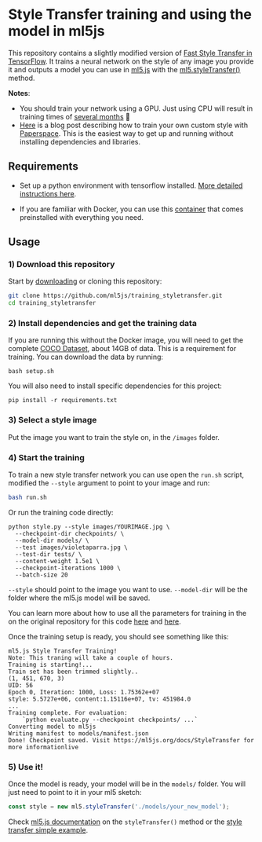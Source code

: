 # Style Transfer training and using the model in ml5js

This repository contains a slightly modified version of [Fast Style Transfer in TensorFlow](https://github.com/lengstrom/fast-style-transfer). It trains a neural network on the style of any image you provide it and outputs a model you can use in [ml5.js](https://ml5js.org/) with the [ml5.styleTransfer()](https://ml5js.org/docs/StyleTransfer) method.

**Notes**: 
- You should train your network using a GPU. Just using CPU will result in training times of [several months](https://github.com/lengstrom/fast-style-transfer/issues/92) :calendar:
- [Here]() is a blog post describing how to train your own custom style with [Paperspace](https://www.paperspace.com/). This is the easiest way to get up and running without installing dependencies and libraries.

## Requirements

- Set up a python environment with tensorflow installed. [More detailed instructions here](https://ml5js.org/docs/training-setup). 

- If you are familiar with Docker, you can use this [container](https://hub.docker.com/r/cvalenzuelab/styletransfer/) that comes preinstalled with everything you need.


## Usage

### 1) Download this repository

Start by [downloading](https://github.com/ml5js/training_styletransfer/archive/master.zip) or cloning this repository:

```bash
git clone https://github.com/ml5js/training_styletransfer.git
cd training_styletransfer
```

### 2) Install dependencies and get the training data

If you are running this without the Docker image, you will need to get the complete [COCO Dataset](http://cocodataset.org/#home), about 14GB of data. This is a requirement for training. You can download the data by running:

```
bash setup.sh
```

You will also need to install specific dependencies for this project:

```
pip install -r requirements.txt
```

### 3) Select a style image

Put the image you want to train the style on, in the `/images` folder.

### 4) Start the training

To train a new style transfer network you can use open the `run.sh` script, modified the `--style` argument to point to your image and run:

```bash
bash run.sh
```

Or run the training code directly:

```
python style.py --style images/YOURIMAGE.jpg \
  --checkpoint-dir checkpoints/ \
  --model-dir models/ \
  --test images/violetaparra.jpg \
  --test-dir tests/ \
  --content-weight 1.5e1 \
  --checkpoint-iterations 1000 \
  --batch-size 20
```

`--style` should point to the image you want to use. `--model-dir` will be the folder where the ml5.js model will be saved.

You can learn more about how to use all the parameters for training in the on the original repository for this code [here](https://github.com/lengstrom/fast-style-transfer#documentation) and [here](https://github.com/lengstrom/fast-style-transfer/blob/master/docs.md).

Once the training setup is ready, you should see something like this:

```
ml5.js Style Transfer Training!
Note: This traning will take a couple of hours.
Training is starting!...
Train set has been trimmed slightly..
(1, 451, 670, 3)
UID: 56
Epoch 0, Iteration: 1000, Loss: 1.75362e+07
style: 5.5727e+06, content:1.15116e+07, tv: 451984.0
...
Training complete. For evaluation:
    `python evaluate.py --checkpoint checkpoints/ ...`
Converting model to ml5js
Writing manifest to models/manifest.json
Done! Checkpoint saved. Visit https://ml5js.org/docs/StyleTransfer for more informationlive
```

### 5) Use it!

Once the model is ready, your model will be in the `models/` folder. You will just need to point to it in your ml5 sketch:

```javascript
const style = new ml5.styleTransfer('./models/your_new_model');
```

Check [ml5.js documentation](https://ml5js.org/docs/StyleTransfer) on the `styleTransfer()` method or the [style transfer simple example](https://ml5js.org/docs/style-transfer-image-example).